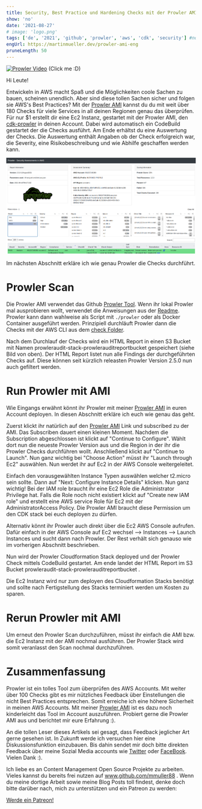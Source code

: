 ```yaml
---
title: Security, Best Practice und Hardening Checks mit der Prowler AMI
show: 'no'
date: '2021-08-27'
# image: 'logo.png'
tags: ['de', '2021', 'github', 'prowler', 'aws', 'cdk', 'security'] #nofeed
engUrl: https://martinmueller.dev/prowler-ami-eng
pruneLength: 50
---
```

[![Prowler Video](https://img.youtube.com/vi/4JYaGylXEMc/0.jpg)](https://www.youtube.com/watch?v=4JYaGylXEMc)
(Click me :D)

Hi Leute!

Entwickeln in AWS macht Spaß und die Möglichkeiten coole Sachen zu bauen, scheinen unendlich. Aber sind diese tollen Sachen sicher und folgen sie AWS's Best Practices? Mit der [Prowler AMI](https://aws.amazon.com/marketplace/pp/prodview-jlwcdlc3weta6) kannst du du mit weit über 180 Checks für viele Services in all deinen Regionen genau das überprüfen. Für nur $1 erstellt dir eine Ec2 Instanz, gestartet mit der Prowler AMI, den [cdk-prowler](https://github.com/mmuller88/cdk-prowler) in deinen Account. Dabei wird automatisch ein CodeBuild gestartet der die Checks ausführt. Am Ende erhältst du eine Auswertung der Checks. Die Auswertung enthält Angaben ob der Check erfolgreich war, die Severity, eine Risikobeschreibung und wie Abhilfe geschaffen werden kann.

![HTML Report](../prowler-ami/html-out.png)

Im nächsten Abschnitt erkläre ich wie genau Prowler die Checks durchführt.

# Prowler Scan
Die Prowler AMI verwendet das Github [Prowler Tool](https://github.com/toniblyx/prowler). Wenn ihr lokal Prowler mal ausprobieren wollt, verwendet die Anweisungen aus der [Readme](https://github.com/toniblyx/prowler#requirements-and-installation). Prowler kann dann wahlweise als Script mit `./prowler` oder als Docker Container ausgeführt werden. Prinzipiell durchläuft Prowler dann die Checks mit der AWS CLI aus dem [check Folder](https://github.com/toniblyx/prowler/tree/master/checks).

Nach dem Durchlauf der Checks wird ein HTML Report in einen S3 Bucket mit Namen prowleraudit-stack-prowlerauditreportbucket gespeichert (siehe Bild von oben). Der HTML Report listet nun alle Findings der durchgeführten Checks auf. Diese können seit kürzlich releasten Prowler Version 2.5.0 nun auch gefiltert werden.

# Run Prowler mit AMI
Wie Eingangs erwähnt könnt ihr Prowler mit meiner [Prowler AMI](https://aws.amazon.com/marketplace/pp/prodview-jlwcdlc3weta6) in euren Account deployen. In diesen Abschnitt erkläre ich euch wie genau das geht.

Zuerst klickt ihr natürlich auf den [Prowler AMI](https://aws.amazon.com/marketplace/pp/prodview-jlwcdlc3weta6) Link und subscribed zu der AMI. Das Subscriben dauert einen kleinen Moment. Nachdem die Subscription abgeschlossen ist klickt auf "Continue to Configure". Wählt dort nun die neueste Prowler Version aus und die Region in der ihr die Prowler Checks durchführen wollt. Anschließend klickt auf "Continue to Launch". Nun ganz wichtig bei "Choose Action" müsst ihr "Launch through Ec2" auswählen. Nun werdet ihr auf Ec2 in der AWS Console weitergeleitet.

Einfach den vorausgewählten Instance Typen auswählen welcher t2.micro sein sollte. Dann auf "Next: Configure Instance Details" klicken. Nun ganz wichtig! Bei der IAM role braucht ihr eine Ec2 Role die Administrator Privilege hat. Falls die Role noch nicht existiert klickt auf "Create new IAM role" und erstellt eine AWS service Role für Ec2 mit der AdministratorAccess Policy. Die Prowler AMI braucht diese Permission um den CDK stack bei euch deployen zu dürfen.

Alternativ könnt ihr Prowler auch direkt über die Ec2 AWS Console aufrufen. Dafür einfach in der AWS Console auf Ec2 wechsel --> Instances --> Launch Instances und sucht dann nach Prowler. Der Rest verhält sich genauso wie im vorherigen Abschnitt beschrieben.

Nun wird der Prowler Cloudformation Stack deployed und der Prowler Check mittels CodeBuild gestartet. Am ende landet der HTML Report im S3 Bucket prowleraudit-stack-prowlerauditreportbucket .

Die Ec2 Instanz wird nur zum deployen des Cloudformation Stacks benötigt und sollte nach Fertigstellung des Stacks terminiert werden um Kosten zu sparen.

# Rerun Prowler mit AMI
Um erneut den Prowler Scan durchzuführen, müsst ihr einfach die AMI bzw. die Ec2 Instanz mit der AMI nochmal ausführen. Der Prowler Stack wird somit veranlasst den Scan nochmal durchzuführen.

# Zusammenfassung
Prowler ist ein tolles Tool zum überprüfen des AWS Accounts. Mit weiter über 100 Checks gibt es mir nützliches Feedback über Einstellungen die nicht Best Practices entsprechen. Somit erreiche ich eine höhere Sicherheit in meinen AWS Accounts. Mit meiner [Prowler AMI](https://aws.amazon.com/marketplace/pp/prodview-jlwcdlc3weta6) ist es dazu noch kinderleicht das Tool im Account auszuführen. Probiert gerne die Prowler AMI aus und berichtet mir eure Erfahrung :).

An die tollen Leser dieses Artikels sei gesagt, dass Feedback jeglicher Art gerne gesehen ist. In Zukunft werde ich versuchen hier eine Diskussionsfunktion einzubauen. Bis dahin sendet mir doch bitte direkten Feedback über meine Sozial Media accounts wie [Twitter](https://twitter.com/MartinMueller_) oder [FaceBook](https://www.facebook.com/martin.muller.10485). Vielen Dank :).

Ich liebe es an Content Management Open Source Projekte zu arbeiten. Vieles kannst du bereits frei nutzen auf www.github.com/mmuller88 . Wenn du meine dortige Arbeit sowie meine Blog Posts toll findest, denke doch bitte darüber nach, mich zu unterstützen und ein Patreon zu werden:

<a href="https://www.patreon.com/bePatron?u=29010217" data-patreon-widget-type="become-patron-button">Werde ein Patreon!</a><script async src="https://c6.patreon.com/becomePatronButton.bundle.js"></script>